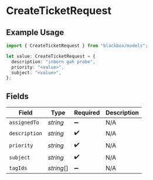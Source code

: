 # CreateTicketRequest

## Example Usage

```typescript
import { CreateTicketRequest } from "blackbox/models";

let value: CreateTicketRequest = {
  description: "inborn gah probe",
  priority: "<value>",
  subject: "<value>",
};
```

## Fields

| Field              | Type               | Required           | Description        |
| ------------------ | ------------------ | ------------------ | ------------------ |
| `assignedTo`       | *string*           | :heavy_minus_sign: | N/A                |
| `description`      | *string*           | :heavy_check_mark: | N/A                |
| `priority`         | *string*           | :heavy_check_mark: | N/A                |
| `subject`          | *string*           | :heavy_check_mark: | N/A                |
| `tagIds`           | *string*[]         | :heavy_minus_sign: | N/A                |